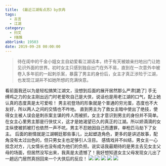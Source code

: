 ```yaml
---
title: 《最近江湖有点苏》by衣冉
tags:
  - 古言
  - 江湖
category:
  - 扫文
  - Ⅰ强推
abbrlink: 19503
date: 2019-09-28 00:00:00
---
```

<meta name="referrer" content="no-referrer" />

> 待在闺中的千金小姐女主自幼爱看江湖话本，终于有天被娘亲扫地出门让她见识外面的世界。初时女主只感到独自出门在外不易，直到在一次意外中被卷入多年前的一起刺杀案，暴露了男主的身份后，女主才真正涉险于江湖，也发现江湖并不如她所想的充满快意。

<!-- more -->

看前面我还以为是轻松搞笑江湖文，没想到后面的展开居然那么严肃[跪了]
手无缚鸡之力的女主刚出远门时老爱吹自己是大侠，说话也是用老江湖的口气，配上她认真的态度真是太可爱啦！
男主初登场的形象就是个普通的穷光蛋，态度也不大友好，所以两人之间的交情也不咋地。
直到男主为了救女主暗中使出了绝技，使得女主被人误会是刺杀案主谋的传人而被抓，女主才意识到男主的身份并不简单。
在女主心里男主那是行侠仗义，这才是她渴望已久的真正的江湖。所以娇滴滴的女主纵使被抓被打也依然一声不吭，男主不忍她因自己而遭罪，单枪匹马劫下了女主。
后面的剧情就是江湖朝廷那些事儿，比起塑造角色，更多的是讲述故事，配角没有太过出色的，但只男女主也足够引人注目。
感情戏并不纠结，男女主一心挂念对方，儿女情长也没有成为他们的负担。说实话我最期待的是男主去见女主父母的场面，但居然没写出来，我真是太遗憾了！我好想知道女主父母发现女儿出了一趟远门居然真拐回来一个大侠后的反应！
![](https://wx2.sinaimg.cn/mw690/0069kFhhgy1g7fn2s6p8kj30yi1pcqv5.jpg)
![](https://wx4.sinaimg.cn/mw690/0069kFhhgy1g7fn2vp75xj30yi1pcqv5.jpg)
![](https://wx4.sinaimg.cn/mw690/0069kFhhgy1g7fn2zvqdrj30yi1pcqv5.jpg)
![](https://wx1.sinaimg.cn/mw690/0069kFhhgy1g7fn2oyl32j30yi1pcx2f.jpg)
![](https://wx3.sinaimg.cn/mw690/0069kFhhgy1g7fn31hbhnj30yi1pc4k8.jpg)